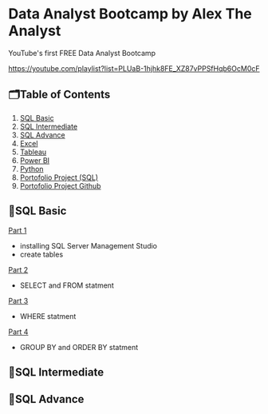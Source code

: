 # Data Analyst Bootcamp by Alex The Analyst

YouTube's first FREE Data Analyst Bootcamp

https://youtube.com/playlist?list=PLUaB-1hjhk8FE_XZ87vPPSfHqb6OcM0cF

## 🗂️Table of Contents
1. [SQL Basic]()
2. [SQL Intermediate]()
3. [SQL Advance]()
4. [Excel]()
5. [Tableau]()
6. [Power BI]()
7. [Python]()
8. [Portofolio Project (SQL)]()
9. [Portofolio Project Github]()

## 📑SQL Basic

[Part 1](https://youtu.be/RSlqWnP-Dy8)

- installing SQL Server Management Studio
- create tables

[Part 2](https://youtu.be/PyYgERKq25I)

- SELECT and FROM statment

[Part 3](https://youtu.be/A9TOuDZTPDU)

- WHERE statment

[Part 4](https://youtu.be/LXwfzIRD-Ds)

- GROUP BY and ORDER BY statment

## 📑SQL Intermediate

## 📑SQL Advance